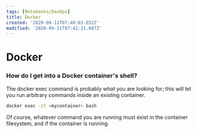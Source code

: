 ```yaml
---
tags: [Notebooks/DevOps]
title: Docker
created: '2020-09-11T07:40:03.052Z'
modified: '2020-09-11T07:42:21.687Z'
---
```


# Docker

### How do I get into a Docker container's shell?

The docker exec command is probably what you are looking for; this will let you run arbitrary commands inside an existing container.

```bash
docker exec -it <mycontainer> bash
```

Of course, whatever command you are running must exist in the container filesystem, and if the container is running.
